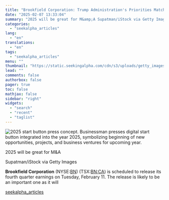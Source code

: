 ```yaml
---
title: "Brookfield Corporation: Trump Administration's Priorities Match Bullish Sentiment"
date: "2025-02-07 13:33:04"
summary: "2025 will be great for M&amp;A Supatman/iStock via Getty Images  Brookfield Corporation (NYSE:BN) (TSX:BN:CA) is scheduled to release its fourth quarter earnings on Tuesday, February 11. The release is likely to be an important one as it will"
categories:
  - "seekalpha_articles"
lang:
  - "en"
translations:
  - "en"
tags:
  - "seekalpha_articles"
menu: ""
thumbnail: "https://static.seekingalpha.com/cdn/s3/uploads/getty_images/2173322450/image_2173322450.jpg"
lead: ""
comments: false
authorbox: false
pager: true
toc: false
mathjax: false
sidebar: "right"
widgets:
  - "search"
  - "recent"
  - "taglist"
---
```


![2025 start button press concept. Businessman presses digital start button integrated into the year 2025, symbolizing beginning of new opportunities, projects, and business ventures for upcoming year.](https://static.seekingalpha.com/cdn/s3/uploads/getty_images/2173322450/image_2173322450.jpg?io=getty-c-w750)



2025 will be great for M&A

Supatman/iStock via Getty Images





**Brookfield Corporation** (NYSE:[BN](https://seekingalpha.com/symbol/BN "Brookfield Corporation")) (TSX:[BN:CA](https://seekingalpha.com/symbol/BN:CA "Brookfield Corporation")) is scheduled to release its fourth quarter earnings on Tuesday, February 11. The release is likely to be an important one as it will

[seekalpha_articles](https://seekingalpha.com/article/4755981-brookfield-corporation-trump-administrations-priorities-match-bullish-sentiment)
